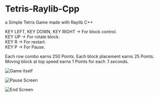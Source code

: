 # Tetris-Raylib-Cpp
a Simple Tetris Game made with Raylib C++<br/>


KEY LEFT, KEY DOWN, KEY RIGHT -> For block control.<br/>
KEY UP -> For rotate block.<br/>
KEY R -> For restart.<br/>
KEY P -> For Pause.<br/>

Each row combo earns 250 Points.
Each block placement earns 25 Points.
Moving block at top speed earns 1 Points for each .1 seconds.

![Game itself](https://github.com/ilyascant/Tetris-Raylib-Cpp/assets/79863003/a3c23833-3e91-4daa-83e8-0ec0665e0008)




![Pause Screen](https://github.com/ilyascant/Tetris-Raylib-Cpp/assets/79863003/4d0314d6-51f7-4e4e-9841-78442f380e8c)


![End Screen](https://github.com/ilyascant/Tetris-Raylib-Cpp/assets/79863003/be408cb9-073b-4a43-a18e-3d250cdb4157)
